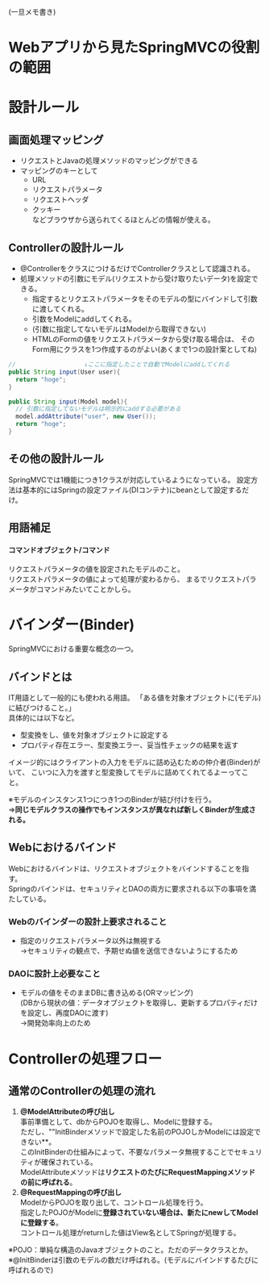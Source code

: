 (一旦メモ書き)
# Webアプリから見たSpringMVCの役割の範囲
# 設計ルール
## 画面処理マッピング
- リクエストとJavaの処理メソッドのマッピングができる
- マッピングのキーとして
  - URL
  - リクエストパラメータ
  - リクエストヘッダ
  - クッキー  
  などブラウザから送られてくるほとんどの情報が使える。

## Controllerの設計ルール
- @ControllerをクラスにつけるだけでControllerクラスとして認識される。
- 処理メソッドの引数にモデル(リクエストから受け取りたいデータ)を設定できる。
  - 指定するとリクエストパラメータをそのモデルの型にバインドして引数に渡してくれる。
  - 引数をModelにaddしてくれる。
  - (引数に指定してないモデルはModelから取得できない)
  - HTMLのFormの値をリクエストパラメータから受け取る場合は、
    そのForm用にクラスを1つ作成するのがよい(あくまで1つの設計案としてね)

```java
//                   ↓ここに指定したことで自動でModelにaddしてくれる
public String input(User user){
  return "hoge";
}
```

```java
public String input(Model model){
  // 引数に指定してないモデルは明示的にaddする必要がある
  model.addAttribute("user", new User());
  return "hoge";
}
```

## その他の設計ルール
SpringMVCでは1機能につき1クラスが対応しているようになっている。
設定方法は基本的にはSpringの設定ファイル(DIコンテナ)にbeanとして設定するだけ。

## 用語補足
#### コマンドオブジェクト/コマンド
リクエストパラメータの値を設定されたモデルのこと。  
リクエストパラメータの値によって処理が変わるから、
まるでリクエストパラメータがコマンドみたいてことかしら。

# バインダー(Binder)
SpringMVCにおける重要な概念の一つ。

## バインドとは
IT用語として一般的にも使われる用語。
「ある値を対象オブジェクトに(モデル)に結びつけること。」  
具体的には以下など。
- 型変換をし、値を対象オブジェクトに設定する
- プロパティ存在エラー、型変換エラー、妥当性チェックの結果を返す  

イメージ的にはクライアントの入力をモデルに詰め込むための仲介者(Binder)がいて、
こいつに入力を渡すと型変換してモデルに詰めてくれてるよーってこと。

※モデルのインスタンス1つにつき1つのBinderが結び付けを行う。  
 ⇒**同じモデルクラスの操作でもインスタンスが異なれば新しくBinderが生成される。**

## Webにおけるバインド
Webにおけるバインドは、リクエストオブジェクトをバインドすることを指す。  
Springのバインドは、セキュリティとDAOの両方に要求される以下の事項を満たしている。 

### Webのバインダーの設計上要求されること
- 指定のリクエストパラメータ以外は無視する  
  →セキュリティの観点で、予期せぬ値を送信できないようにするため

### DAOに設計上必要なこと
- モデルの値をそのままDBに書き込める(ORマッピング)  
  (DBから現状の値：データオブジェクトを取得し、更新するプロパティだけを設定し、再度DAOに渡す)  
  →開発効率向上のため

# Controllerの処理フロー
## 通常のControllerの処理の流れ
1. **@ModelAttributeの呼び出し**  
     事前準備として、dbからPOJOを取得し、Modelに登録する。  
     ただし、""InitBinderメソッドで設定した名前のPOJOしかModelには設定できない**。  
     このInitBinderの仕組みによって、不要なパラメータ無視することでセキュリティが確保されている。  
     ModelAttributeメソッドは**リクエストのたびにRequestMappingメソッドの前に呼ばれる**。
2. **@RequestMappingの呼び出し**  
     ModelからPOJOを取り出して、コントロール処理を行う。  
     指定したPOJOがModelに**登録されていない場合は、新たにnewしてModelに登録する**。  
     コントロール処理がreturnした値はView名としてSpringが処理する。  

※POJO：単純な構造のJavaオブジェクトのこと。ただのデータクラスとか。  
※@InitBinderは引数のモデルの数だけ呼ばれる。(モデルにバインドするたびに呼ばれるので)




